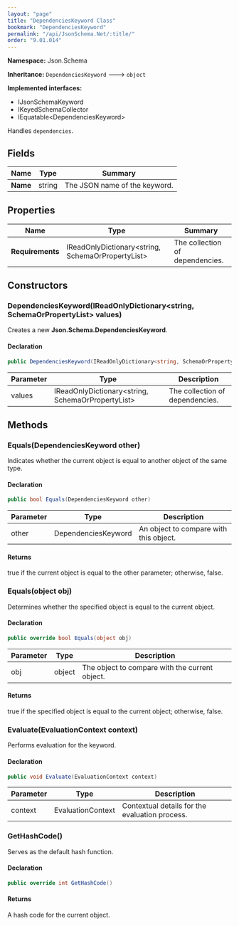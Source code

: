 ```yaml
---
layout: "page"
title: "DependenciesKeyword Class"
bookmark: "DependenciesKeyword"
permalink: "/api/JsonSchema.Net/:title/"
order: "9.01.014"
---
```

**Namespace:** Json.Schema

**Inheritance:**
`DependenciesKeyword`
 🡒 
`object`

**Implemented interfaces:**

- IJsonSchemaKeyword
- IKeyedSchemaCollector
- IEquatable\<DependenciesKeyword\>

Handles `dependencies`.

## Fields

| Name | Type | Summary |
|---|---|---|
| **Name** | string | The JSON name of the keyword. |

## Properties

| Name | Type | Summary |
|---|---|---|
| **Requirements** | IReadOnlyDictionary\<string, SchemaOrPropertyList\> | The collection of dependencies. |

## Constructors

### DependenciesKeyword(IReadOnlyDictionary\<string, SchemaOrPropertyList\> values)

Creates a new **Json.Schema.DependenciesKeyword**.

#### Declaration

```c#
public DependenciesKeyword(IReadOnlyDictionary<string, SchemaOrPropertyList> values)
```

| Parameter | Type | Description |
|---|---|---|
| values | IReadOnlyDictionary\<string, SchemaOrPropertyList\> | The collection of dependencies. |


## Methods

### Equals(DependenciesKeyword other)

Indicates whether the current object is equal to another object of the same type.

#### Declaration

```c#
public bool Equals(DependenciesKeyword other)
```

| Parameter | Type | Description |
|---|---|---|
| other | DependenciesKeyword | An object to compare with this object. |


#### Returns

true if the current object is equal to the <paramref name="other">other</paramref> parameter; otherwise, false.

### Equals(object obj)

Determines whether the specified object is equal to the current object.

#### Declaration

```c#
public override bool Equals(object obj)
```

| Parameter | Type | Description |
|---|---|---|
| obj | object | The object to compare with the current object. |


#### Returns

true if the specified object  is equal to the current object; otherwise, false.

### Evaluate(EvaluationContext context)

Performs evaluation for the keyword.

#### Declaration

```c#
public void Evaluate(EvaluationContext context)
```

| Parameter | Type | Description |
|---|---|---|
| context | EvaluationContext | Contextual details for the evaluation process. |


### GetHashCode()

Serves as the default hash function.

#### Declaration

```c#
public override int GetHashCode()
```


#### Returns

A hash code for the current object.

